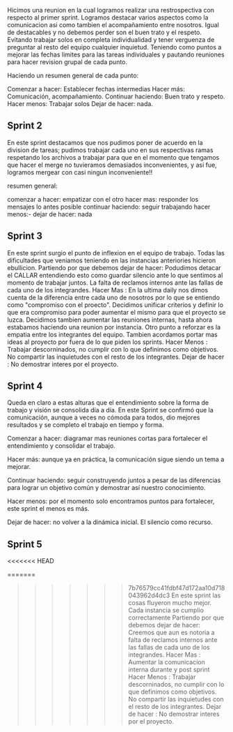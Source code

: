 
Hicimos una reunion en la cual logramos realizar una restrospectiva con respecto al primer sprint.
Logramos destacar varios aspectos como la comunicacion asi como tambien el acompañamiento entre nosotros. Igual de destacables y no debemos perder son el buen trato y el respeto.
Evitando trabajar solos en completa individualidad y tener verguenza de preguntar al resto del equipo cualquier inquietud. Teniendo como puntos a mejorar las fechas limites para las tareas individuales y pautando reuniones para hacer revision grupal de cada punto.

Haciendo un resumen general de cada punto:

Comenzar a hacer: Establecer fechas intermedias
Hacer más: Comunicación, acompañamiento.
Continuar haciendo: Buen trato y respeto.
Hacer menos: Trabajar solos
Dejar de hacer: nada.

## Sprint 2
En este sprint destacamos que nos pudimos poner de acuerdo en la division de tareas;
pudimos trabajar cada uno en sus respectivas ramas respetando los archivos a trabajar para que en el momento que tengamos que hacer el merge no tuvieramos demasiados inconvenientes, y asi fue, logramos mergear con casi ningun inconveniente!!

resumen general:

comenzar a hacer: empatizar con el otro
hacer mas: responder los mensajes lo antes posible
continuar haciendo: seguir trabajando
hacer menos:-
dejar de hacer: nada

## Sprint 3

En este sprint surgio el punto de inflexion en el equipo de trabajo. Todas las dificultades que veniamos teniendo en las instancias anteriories hicieron ebullicion. 
<span> Partiendo por que debemos dejar de hacer:</span> Podudimos detacar el CALLAR entendiendo esto como guardar silencio ante lo que sentimos al momento de trabajar juntos. La falta de reclamos internos ante las fallas de cada uno de los integrandes.
<span> Hacer Mas :</span> En la ultima daily nos dimos cuenta de la diferencia entre cada uno de nosotros por lo que se entiendo como "compromiso con el proecto". Decidimos unificar criterios y definir lo que era compromiso para poder aumentar el mismo para que el proyecto se luzca.  Decidimos tambien aumentar las reuniones internas, hasta ahora estabamos haciendo una reunion por instancia. Otro punto a reforzar es la empatia entre los integrantes del equipo. Tambien acordamos portar mas ideas al proyecto por fuera de lo que piden los sprints.
<span> Hacer Menos :</span> Trabajar descorninados, no cumplir con lo que definimos como objetivos. No compartir las inquietudes con el resto de los integrantes. 
<span> Dejar de hacer :</span> No demostrar interes por el proyecto.

## Sprint 4

Queda en claro a estas alturas que el entendimiento sobre la forma de trabajo y visión se consolida día a día. En este Sprint se confirmó que la comunicación, aunque a veces no cómoda para todos, dio mejores resultados y se completo el trabajo en tiempo y forma.

Comenzar a hacer: diagramar mas reuniones cortas para fortalecer el entendimiento y consolidar el trabajo.

Hacer más: aunque ya en práctica, la comunicación sigue siendo un tema a mejorar.

Continuar haciendo: seguir construyendo juntos a pesar de las diferencias para lograr un objetivo común y demostrar así nuestro conocimiento.

Hacer menos: por el momento solo encontramos puntos para fortalecer, este sprint el menos es más. 

Dejar de hacer: no volver a la dinámica inicial. El silencio como recurso. 

## Sprint 5
<<<<<<< HEAD

=======
>>>>>>> 7b76579cc41fdbf47d172aa10d718043962d4dc3
En este sprint las cosas fluyeron mucho mejor. Cada instancia se cumplio correctamente 
<span> Partiendo por que debemos dejar de hacer:</span> Creemos que aun es notoria a falta de reclamos internos ante las fallas de cada uno de los integrandes.
<span> Hacer Mas :</span> Aumentar la comunicacion interna durante y post sprint 
<span> Hacer Menos :</span> Trabajar descorninados, no cumplir con lo que definimos como objetivos. No compartir las inquietudes con el resto de los integrantes. 
<span> Dejar de hacer :</span> No demostrar interes por el proyecto.
